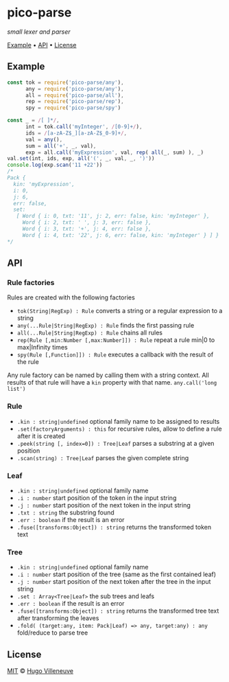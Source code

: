 # pico-parse

*small lexer and parser*

[Example](#example) • [API](#api) • [License](#license)

## Example

```javascript
const tok = require('pico-parse/any'),
      any = require('pico-parse/any'),
      all = require('pico-parse/all'),
      rep = require('pico-parse/rep'),
      spy = require('pico-parse/spy')

const _ = /[ ]*/,
      int = tok.call('myInteger', /[0-9]+/),
      ids = /[a-zA-Z$_][a-zA-Z$_0-9]+/,
      val = any(),
      sum = all('+', _, val),
      exp = all.call('myExpression', val, rep( all(_, sum) ), _)
val.set(int, ids, exp, all('(', _, val, _, ')'))
console.log(exp.scan('11 +22'))
/*
Pack {
  kin: 'myExpression',
  i: 0,
  j: 6,
  err: false,
  set:
   [ Word { i: 0, txt: '11', j: 2, err: false, kin: 'myInteger' },
     Word { i: 2, txt: ' ', j: 3, err: false },
     Word { i: 3, txt: '+', j: 4, err: false },
     Word { i: 4, txt: '22', j: 6, err: false, kin: 'myInteger' } ] }
*/
```

## API

### Rule factories

Rules are created with the following factories

* `tok(String|RegExp) : Rule` converts a string or a regular expression to a string
* `any(...Rule|String|RegExp) : Rule` finds the first passing rule
* `all(...Rule|String|RegExp) : Rule` chains all rules
* `rep(Rule [,min:Number [,max:Number]]) : Rule` repeat a rule min|0 to max|Infinity times
* `spy(Rule [,Function]]) : Rule` executes a callback with the result of the rule

Any rule factory can be named by calling them with a string context. All results of that rule will have a `kin` property with that name.
`any.call('long list')`

### Rule

* `.kin : string|undefined` optional family name to be assigned to results
* `.set(factoryArguments) : this` for recursive rules, allow to define a rule after it is created
* `.peek(string [, index=0]) : Tree|Leaf` parses a substring at a given position
* `.scan(string) : Tree|Leaf` parses the given complete string

### Leaf

* `.kin : string|undefined` optional family name
* `.i : number` start position of the token in the input string
* `.j : number` start position of the next token in the input string
* `.txt : string` the substring found
* `.err : boolean` if the result is an error
* `.fuse([transforms:Object]) : string` returns the transformed token text

### Tree

* `.kin : string|undefined` optional family name
* `.i : number` start position of the tree (same as the first contained leaf)
* `.j : number` start position of the next token after the tree in the input string
* `.set : Array<Tree|Leaf>` the sub trees and leafs
* `.err : boolean` if the result is an error
* `.fuse([transforms:Object]) : string` returns the transformed tree text after transforming the leaves
* `.fold( (target:any, item: Pack|Leaf) => any, target:any) : any` fold/reduce to parse tree

## License

[MIT](http://www.opensource.org/licenses/MIT) © [Hugo Villeneuve](https://github.com/hville)
